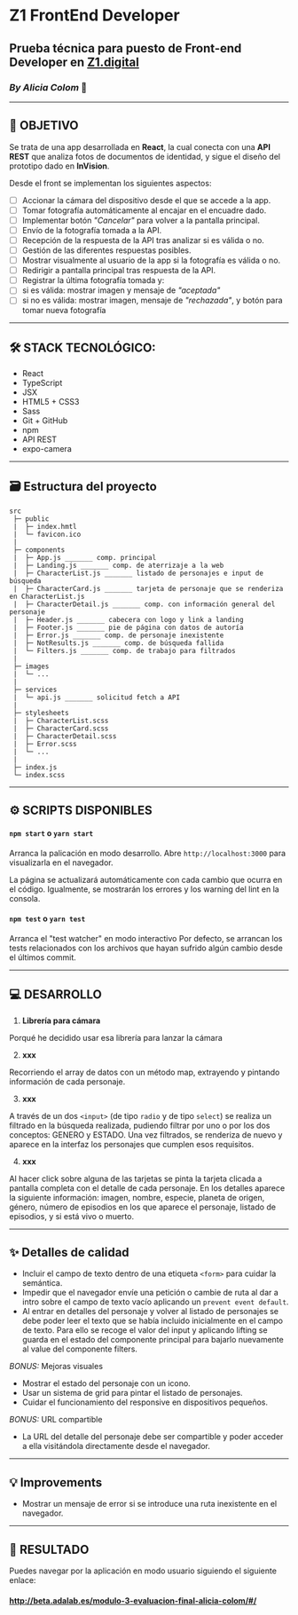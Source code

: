 # Z1 FrontEnd Developer

## Prueba técnica para puesto de **Front-end Developer** en **[Z1.digital](https://z1.digital/)**

### *By Alicia Colom* 👋

------------

## 🔎 **OBJETIVO**
Se trata de una app desarrollada en **React**, la cual conecta con una **API REST** que analiza fotos de documentos de identidad, y sigue el diseño del prototipo dado en **InVision**.

Desde el front se implementan los siguientes aspectos:
- [ ] Accionar la cámara del dispositivo desde el que se accede a la app.
- [ ] Tomar fotografía automáticamente al encajar en el encuadre dado.
- [ ] Implementar botón *"Cancelar"* para volver a la pantalla principal.
- [ ] Envío de la fotografía tomada a la API.
- [ ] Recepción de la respuesta de la API tras analizar si es válida o no.
- [ ] Gestión de las diferentes respuestas posibles.
- [ ] Mostrar visualmente al usuario de la app si la fotografía es válida o no.
- [ ] Redirigir a pantalla principal tras respuesta de la API.
- [ ] Registrar la última fotografía tomada y:
- [ ]  si es válida: mostrar imagen y mensaje de *"aceptada"*
- [ ]  si no es válida: mostrar imagen, mensaje de *"rechazada"*, y botón para tomar nueva fotografía

------------

## 🛠️ **STACK TECNOLÓGICO:**

- React
- TypeScript
- JSX
- HTML5 + CSS3
- Sass
- Git + GitHub
- npm
- API REST
- expo-camera

------------

## 🗃️ **Estructura del proyecto**

```
src
 ├─ public
 |  ├─ index.hmtl
 |  └─ favicon.ico
 |
 ├─ components
 |  ├─ App.js _______ comp. principal
 |  ├─ Landing.js _______ comp. de aterrizaje a la web
 |  ├─ CharacterList.js _______ listado de personajes e input de búsqueda
 |  ├─ CharacterCard.js _______ tarjeta de personaje que se renderiza en CharacterList.js
 |  ├─ CharacterDetail.js _______ comp. con información general del personaje
 |  ├─ Header.js _______ cabecera con logo y link a landing
 |  ├─ Footer.js _______ pie de página con datos de autoría
 |  ├─ Error.js _______ comp. de personaje inexistente
 |  ├─ NotResults.js _______ comp. de búsqueda fallida
 |  └─ Filters.js _______ comp. de trabajo para filtrados
 |
 ├─ images
 |  └─ ...
 |
 ├─ services
 |  └─ api.js _______ solicitud fetch a API
 |
 ├─ stylesheets
 |  ├─ CharacterList.scss
 |  ├─ CharacterCard.scss
 |  ├─ CharacterDetail.scss
 |  ├─ Error.scss
 |  └─ ...
 |
 ├─ index.js
 └─ index.scss
```

------------

## ⚙️ **SCRIPTS DISPONIBLES**

#### `npm start` o `yarn start`

Arranca la palicación en modo desarrollo.
Abre `http://localhost:3000` para visualizarla en el navegador.

La página se actualizará automáticamente con cada cambio que ocurra en el código.
Igualmente, se mostrarán los errores y los warning del lint en la consola.

#### `npm test` o `yarn test`

Arranca el "test watcher" en modo interactivo
Por defecto, se arrancan los tests relacionados con los archivos que hayan sufrido algún cambio desde el últimos commit.

------------

## 💻 **DESARROLLO**

1. **Librería para cámara**

Porqué he decidido usar esa librería para lanzar la cámara

2. **xxx**

Recorriendo el array de datos con un método map, extrayendo y pintando información de cada personaje.

3. **xxx**

A través de un dos `<input>` (de tipo `radio` y de tipo `select`) se realiza un filtrado en la búsqueda realizada, pudiendo filtrar por uno o por los dos conceptos: GENERO y ESTADO. 
Una vez filtrados, se renderiza de nuevo y aparece en la interfaz los personajes que cumplen esos requisitos. 

4. **xxx**

Al hacer click sobre alguna de las tarjetas se pinta la tarjeta clicada a pantalla completa con el detalle de cada personaje. 
En los detalles aparece la siguiente información: imagen, nombre, especie, planeta de origen, género,  número de episodios en los que aparece el personaje, listado de episodios, y si está vivo o muerto.

------------

## ✨ Detalles de calidad

- Incluir el campo de texto dentro de una etiqueta `<form>` para cuidar la semántica.
-  Impedir que el navegador envíe una petición o cambie de ruta al dar a intro sobre el campo de texto vacío aplicando un `prevent event default`.
- Al entrar en detalles del personaje y volver al listado de personajes se debe poder leer el texto que se había incluido inicialmente en el campo de texto.
 Para ello se recoge el valor del input y aplicando lifting se guarda en el estado del componente principal para bajarlo nuevamente al value del componente filters.

*BONUS:* Mejoras visuales
- Mostrar el estado del personaje con un icono.
- Usar un sistema de grid para pintar el listado de personajes.
- Cuidar el funcionamiento del responsive en dispositivos pequeños.

*BONUS:* URL compartible
- La URL del detalle del personaje debe ser compartible y poder acceder a ella visitándola directamente desde el navegador.

------------

## 💡 Improvements

- Mostrar un mensaje de error si se introduce una ruta inexistente en el navegador.

------------

## 🚀 RESULTADO

Puedes navegar por la aplicación en modo usuario siguiendo el siguiente enlace:

#### **http://beta.adalab.es/modulo-3-evaluacion-final-alicia-colom/#/**